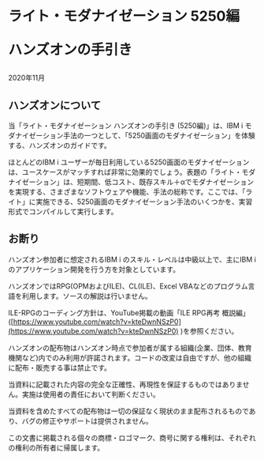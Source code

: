 # ライト・モダナイゼーション 5250編 <P>ハンズオンの手引き</P>
2020年11月

## ハンズオンについて

当「ライト・モダナイゼーション ハンズオンの手引き (5250編)」は、IBM i モダナイゼーション手法の一つとして、「5250画面のモダナイゼーション」を体験する、ハンズオンのガイドです。

ほとんどのIBM i ユーザーが毎日利用している5250画面のモダナイゼーションは、ユースケースがマッチすれば非常に効果的でしょう。表題の「ライト・モダナイゼーション」は、短期間、低コスト、既存スキル＋αでモダナイゼーションを実現する、さまざまなソフトウェアや機能、手法の総称です。ここでは、「ライト」に実施できる、5250画面のモダナイゼーション手法のいくつかを、実習形式でコンパイルして実行します。

## お断り

ハンズオン参加者に想定されるIBM i のスキル・レベルは中級以上で、主にIBM i のアプリケーション開発を行う方を対象としています。

ハンズオンではRPG(OPMおよびILE)、CL(ILE)、Excel VBAなどのプログラム言語を利用します。ソースの解説は行いません。

ILE-RPGのコーディング方針は、YouTube掲載の動画「ILE RPG再考 概説編」([https://www.youtube.com/watch?v=kteDwnNSzP0](https://www.youtube.com/watch?v=kteDwnNSzP0) )を参照ください。

ハンズオンの配布物はハンズオン時点で参加者が属する組織(企業、団体、教育機関など)内でのみ利用が許諾されます。コードの改変は自由ですが、他の組織に配布・販売する事は禁止です。

当資料に記載された内容の完全な正確性、再現性を保証するものではありません。実施は使用者の責任において判断ください。

当資料を含めたすべての配布物は一切の保証なく現状のまま配布されるものであり、バグの修正やサポートは提供されません。

この文書に掲載される個々の商標・ロゴマーク、商号に関する権利は、それぞれの権利の所有者に帰属します。
